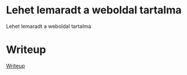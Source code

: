 # Lehet lemaradt a weboldal tartalma

Lehet lemaradt a weboldal tartalma

# Writeup

[Writeup](WRITEUP.md)
